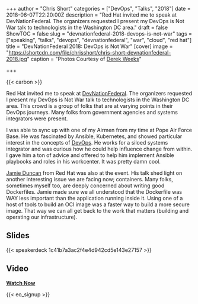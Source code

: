 +++
author = "Chris Short"
categories = ["DevOps", "Talks", "2018"]
date = 2018-06-07T22:20:00Z
description = "Red Hat invited me to speak at DevNationFederal. The organizers requested I present my DevOps is Not War talk to technologists in the Washington DC area."
draft = false
ShowTOC = false
slug = "devnationfederal-2018-devops-is-not-war"
tags = ["speaking", "talks", "devops", "devnationfederal", "war", "cloud", "red hat"]
title = "DevNationFederal 2018: DevOps is Not War"
[cover]
image = "https://shortcdn.com/file/chrisshort/chris-short-devnationfederal-2018.jpg"
caption = "Photos Courtesy of [Derek Weeks](https://twitter.com/weekstweets)"

+++

{{< carbon >}}

Red Hat invited me to speak at [DevNationFederal](https://devnationfederal.org/). The organizers requested I present my DevOps is Not War talk to technologists in the Washington DC area. This crowd is a group of folks that are at varying points in their DevOps journeys. Many folks from government agencies and systems integrators were present.

I was able to sync up with one of my Airmen from my time at Pope Air Force Base. He was fascinated by Ansible, Kubernetes, and showed particular interest in the concepts of [DevOps](https://devopsish.com). He works for a siloed systems integrator and was curious how he could help influence change from within. I gave him a ton of advice and offered to help him implement Ansible playbooks and roles in his workcenter. It was pretty damn cool.

[Jamie Duncan](https://www.linkedin.com/in/jamieeduncan/) from Red Hat was also at the event. His talk shed light on another interesting issue we are facing now; containers. Many folks, sometimes myself too, are deeply concerned about writing good Dockerfiles. Jamie made sure we all understood that the Dockerfile was WAY less important than the application running inside it. Using one of a host of tools to build an OCI image was a faster way to build a more secure image. That way we can all get back to the work that matters (building and operating our infrastructure).

## Slides

{{< speakerdeck 1c41b7a3ac2f4e4d942cd5e143e27157 >}}

## Video

[**Watch Now**](/video/devnationfederal-2018-devops-is-not-war/)

{{< eo_signup >}}
